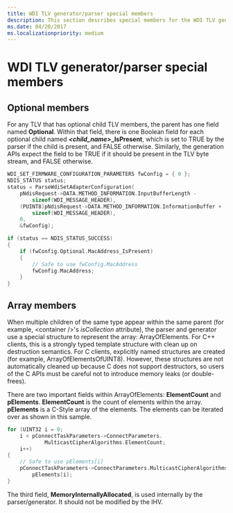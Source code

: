 ```yaml
---
title: WDI TLV generator/parser special members
description: This section describes special members for the WDI TLV generator/parser
ms.date: 04/20/2017
ms.localizationpriority: medium
---
```


# WDI TLV generator/parser special members


## Optional members


For any TLV that has optional child TLV members, the parent has one field named **Optional**. Within that field, there is one Boolean field for each optional child named ***&lt;child\_name&gt;*\_IsPresent**, which is set to TRUE by the parser if the child is present, and FALSE otherwise. Similarly, the generation APIs expect the field to be TRUE if it should be present in the TLV byte stream, and FALSE otherwise.

```C++
WDI_SET_FIRMWARE_CONFIGURATION_PARAMETERS fwConfig = { 0 };
NDIS_STATUS status;
status = ParseWdiSetAdapterConfiguration(
    pNdisRequest->DATA.METHOD_INFORMATION.InputBufferLength - 
        sizeof(WDI_MESSAGE_HEADER),
    (PUINT8)pNdisRequest->DATA.METHOD_INFORMATION.InformationBuffer + 
        sizeof(WDI_MESSAGE_HEADER),
    0,
    &fwConfig);

if (status == NDIS_STATUS_SUCCESS)
{
    if (fwConfig.Optional.MacAddress_IsPresent)
    {
        // Safe to use fwConfig.MacAddress
        fwConfig.MacAddress;
    }
}
```

## Array members


When multiple children of the same type appear within the same parent (for example, &lt;container /&gt;'s *isCollection* attribute), the parser and generator use a special structure to represent the array: ArrayOfElements. For C++ clients, this is a strongly typed template structure with clean up on destruction semantics. For C clients, explicitly named structures are created (for example, ArrayOfElementsOfUINT8). However, these structures are not automatically cleaned up because C does not support destructors, so users of the C APIs must be careful not to introduce memory leaks (or double-frees).

There are two important fields within ArrayOfElements: **ElementCount** and **pElements**. **ElementCount** is the count of elements within the array. **pElements** is a C-Style array of the elements. The elements can be iterated over as shown in this sample.

```C++
for (UINT32 i = 0;
    i < pConnectTaskParameters->ConnectParameters.
            MulticastCipherAlgorithms.ElementCount;
    i++)
{
    // Safe to use pElements[i]
    pConnectTaskParameters->ConnectParameters.MulticastCipherAlgorithms.
        pElements[i];
}
```

The third field, **MemoryInternallyAllocated**, is used internally by the parser/generator. It should not be modified by the IHV.

 

 





